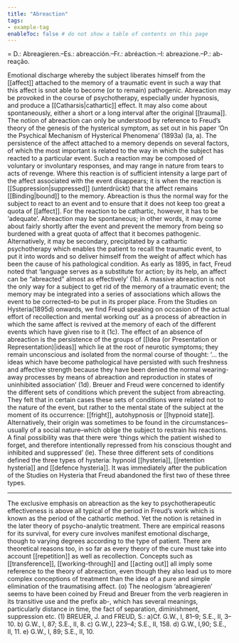 ```yaml
---
title: "Abreaction"
tags:
- example-tag
enableToc: false # do not show a table of contents on this page
---
```


= D.: Abreagieren.–Es.: abreacción.–Fr.: abréaction.–I: abreazione.–P.: ab-reação.


Emotional discharge whereby the subject liberates himself from the [[affect]] attached to the memory of a traumatic event in such a way that this affect is snot able to become (or to remain) pathogenic. Abreaction may be provoked in the course of psychotherapy, especially under hypnosis, and produce a [[Catharsis|cathartic]] effect. It may also come about spontaneously, either a short or a long interval after the original [[trauma]].
The notion of abreaction can only be understood by reference to Freud’s theory of the genesis of the hysterical symptom, as set out in his paper ‘On the Psychical Mechanism of Hysterical Phenomena’ (1893a) (la, a). The persistence of the affect attached to a memory depends on several factors, of which the most important is related to the way in which the subject has reacted to a particular event. Such a reaction may be composed of voluntary or involuntary responses, and may range in nature from tears to acts of revenge. Where this reaction is of sufficient intensity a large part of the affect associated with the event disappears; it is when the reaction is [[Suppression|suppressed]] (unterdrückt) that the affect remains [[Binding|bound]] to the memory.
Abreaction is thus the normal way for the subject to react to an event and to ensure that it does not keep too great a quota of [[affect]]. For the reaction to be cathartic, however, it has to be ‘adequate’.
Abreaction may be spontaneous; in other words, it may come about fairly shortly after the event and prevent the memory from being so burdened with a great quota of affect that it becomes pathogenic. Alternatively, it may be secondary, precipitated by a cathartic psychotherapy which enables the patient to recall the traumatic event, to put it into words and so deliver himself from the weight of affect which has been the cause of his pathological condition. As early as 1895, in fact, Freud noted that ‘language serves as a substitute for action; by its help, an affect can be “abreacted” almost as effectively’ (1b).
A massive abreaction is not the only way for a subject to get rid of the memory of a traumatic event; the memory may be integrated into a series of associations which allows the event to be corrected–to be put in its proper place. From the Studies on Hysteria(1895d) onwards, we find Freud speaking on occasion of the actual effort of recollection and mental working out’ as a process of abreaction in which the same affect is revived at the memory of each of the different events which have given rise to it (1c).
The effect of an absence of abreaction is the persistence of the groups of [[Idea (or Presentation or Representation)|ideas]] which lie at the root of neurotic symptoms; they remain unconscious and isolated from the normal course of thought: ‘… the ideas which have become pathological have persisted with such freshness and affective strength because they have been denied the normal wearing-away processes by means of abreaction and reproduction in states of uninhibited association’ (1d).
Breuer and Freud were concerned to identify the different sets of conditions which prevent the subject from abreacting. They felt that in certain cases these sets of conditions were related not to the nature of the event, but rather to the mental state of the subject at the moment of its occurrence: [[fright]], autohypnosis or [[hypnoid state]]. Alternatively, their origin was sometimes to be found in the circumstances–usually of a social nature–which oblige the subject to restrain his reactions. A final possibility was that there were ‘things which the patient wished to forget, and therefore intentionally repressed from his conscious thought and inhibited and suppressed’ (le). These three different sets of conditions defined the three types of hysteria: hypnoid [[hysteria]], [[retention hysteria]] and [[defence hysteria]]. It was immediately after the publication of the Studies on Hysteria that Freud abandoned the first two of these three types.
* * *

The exclusive emphasis on abreaction as the key to psychotherapeutic effectiveness is above all typical of the period in Freud’s work which is known as the period of the cathartic method. Yet the notion is retained in the later theory of psycho-analytic treatment. There are empirical reasons for its survival, for every cure involves manifest emotional discharge, though to varying degrees according to the type of patient. There are theoretical reasons too, in so far as every theory of the cure must take into account [[repetition]] as well as recollection. Concepts such as [[transference]], [[working-through]] and [[acting out]] all imply some reference to the theory of abreaction, even though they also lead us to more complex conceptions of treatment than the idea of a pure and simple elimination of the traumatising affect.
(α) The neologism ‘abreagieren’ seems to have been coined by Freud and Breuer from the verb reagieren in its transitive use and the prefix ab-, which has several meanings, particularly distance in time, the fact of separation, diminishment, suppression etc.
(1) BREUER, J. and FREUD, S.: a)Cf. G.W., I, 81–9; S.E., II, 3–10. b) G.W., I, 87; S.E., II, 8. c) G.W.,I, 223–4; S.E., II, 158. d) G.W., I,90; S.E., II, 11. e) G.W., I, 89; S.E., II, 10.